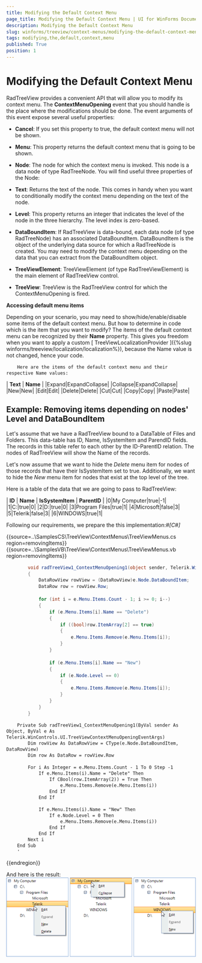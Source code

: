 ```yaml
---
title: Modifying the Default Context Menu
page_title: Modifying the Default Context Menu | UI for WinForms Documentation
description: Modifying the Default Context Menu
slug: winforms/treeview/context-menus/modifying-the-default-context-menu
tags: modifying,the,default,context,menu
published: True
position: 1
---
```


# Modifying the Default Context Menu



RadTreeView provides a convenient API that will allow you to modify its context menu.
        The __ContextMenuOpening__ event that you should handle is the place
        where the modifications
        should be done. The event arguments of this event expose several useful properties:
      

* __Cancel__: If you set this property to true,
            the default context menu will not be shown.
          

* __Menu__: This property returns the
            default context menu that is going to be shown.
          

* __Node__: The node for which the context menu is
            invoked. This node is a data node of type RadTreeNode. You will find useful three properties of the
            Node:
          

* __Text__:
                Returns the text of the node. This comes in handy when you want to conditionally
                modify the context menu depending on the text of the node.
              

* __Level__:
                This property returns an integer that indicates the level of the node in the three hierarchy.
                The level index is zero-based.
              

* __DataBoundItem__: If RadTreeView is data-bound, each data node
                (of type RadTreeNode) has an associated DataBoundItem. DataBoundItem is the object
                of the underlying data source for which a RadTreeNode is created. You may need to modify the
                context menu depending on the data that you can extract from the DataBoundItem object.
              

* __TreeViewElement__: TreeViewElement (of type RadTreeViewElement) is the main
            element of RadTreeView control.
          

* __TreeView__: TreeView is the RadTreeView control for which
            the ContextMenuOpening is fired.
          

__Accessing default menu items__

Depending on your scenario, you may need to show/hide/enable/disable some items
        of the default context menu. But how to determine in code which is the item that you want to modify?
        The items of the default context menu can be recognized by their __Name__ property.
        This gives you freedom when you want to apply a custom
        [
          TreeViewLocalizationProvider
        ]({%slug winforms/treeview/localization/localization%}), because the Name value is not changed, hence your code.

        Here are the items of the default context menu and their respective Name values:
      



| __Text__ | __Name__ |
|Expand|ExpandCollapse|
|Collapse|ExpandCollapse|
|New|New|
|Edit|Edit|
|Delete|Delete|
|Cut|Cut|
|Copy|Copy|
|Paste|Paste|

## Example: Removing items depending on nodes' Level and DataBoundItem

Let's assume that we have a RadTreeView bound to a DataTable of Files and Folders.
          This data-table has ID, Name, IsSystemItem and ParendID fields. The records in this table
          refer to each other by the ID-ParentID relation. The nodes of RadTreeView will show the Name
          of the records.
        

Let's now assume that we want to hide the *Delete*
          menu item for nodes of those records that have their IsSystemItem set to true.
          Additionally, we want to hide the *New* menu item for nodes
          that exist at the top level of the tree.
        

Here is a table of the data that we are going to pass to RadTreeView:



| __ID__ | __Name__ | __IsSystemItem__ | __ParentID__ |
|0|My Computer|true|-1|
|1|C:\|true|0|
|2|D:\|true|0|
|3|Program Files|true|1|
|4|Microsoft|false|3|
|5|Telerik|false|3|
|6|WINDOWS|true|1|

Following our requirements, we prepare the this implementation:#_[C#]_

	



{{source=..\SamplesCS\TreeView\ContextMenus\TreeViewMenus.cs region=removingItems}} 
{{source=..\SamplesVB\TreeView\ContextMenus\TreeViewMenus.vb region=removingItems}} 

````C#
        void radTreeView1_ContextMenuOpening1(object sender, Telerik.WinControls.UI.TreeViewContextMenuOpeningEventArgs e)
        {
            DataRowView rowView = (DataRowView)e.Node.DataBoundItem;
            DataRow row = rowView.Row;

            for (int i = e.Menu.Items.Count - 1; i >= 0; i--)
            {
                if (e.Menu.Items[i].Name == "Delete")
                {
                    if ((bool)row.ItemArray[2] == true)
                    {
                        e.Menu.Items.Remove(e.Menu.Items[i]);
                    }
                }

                if (e.Menu.Items[i].Name == "New")
                {
                    if (e.Node.Level == 0)
                    {
                        e.Menu.Items.Remove(e.Menu.Items[i]);
                    }
                }
            }         
        }
````
````VB.NET
    Private Sub radTreeView1_ContextMenuOpening1(ByVal sender As Object, ByVal e As Telerik.WinControls.UI.TreeViewContextMenuOpeningEventArgs)
        Dim rowView As DataRowView = CType(e.Node.DataBoundItem, DataRowView)
        Dim row As DataRow = rowView.Row

        For i As Integer = e.Menu.Items.Count - 1 To 0 Step -1
            If e.Menu.Items(i).Name = "Delete" Then
                If CBool(row.ItemArray(2)) = True Then
                    e.Menu.Items.Remove(e.Menu.Items(i))
                End If
            End If

            If e.Menu.Items(i).Name = "New" Then
                If e.Node.Level = 0 Then
                    e.Menu.Items.Remove(e.Menu.Items(i))
                End If
            End If
        Next i
    End Sub
    '
````

{{endregion}} 




And here is the result:![treeview-context-menus-modifying-the-default-context-menu 001](images/treeview-context-menus-modifying-the-default-context-menu001.png)
